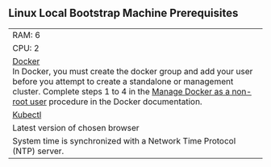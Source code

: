 ## Linux Local Bootstrap Machine Prerequisites

||
|:--- |
|RAM: 6 |
|CPU: 2|
|[Docker](https://docs.docker.com/engine/install/) <BR> In Docker, you must create the docker group and add your user before you attempt to create a standalone or management cluster. Complete steps 1 to 4 in the [Manage Docker as a non-root user](https://docs.docker.com/engine/install/linux-postinstall/#manage-docker-as-a-non-root-user) procedure in the Docker documentation.|
|[Kubectl](https://kubernetes.io/docs/tasks/tools/install-kubectl-linux/) |
|Latest version of chosen browser|
|System time is synchronized with a Network Time Protocol (NTP) server.|

